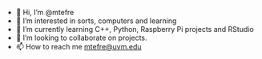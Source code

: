 - 👋 Hi, I’m @mtefre
- 👀 I’m interested in sorts, computers and learning
- 🌱 I’m currently learning C++, Python, Raspberry Pi projects and RStudio
- 💞️ I’m looking to collaborate on projects.
- 📫 How to reach me mtefre@uvm.edu
<!---
mtefre/mtefre is a ✨ special ✨ repository because its `README.md` (this file) appears on your GitHub profile.
You can click the Preview link to take a look at your changes.
--->
